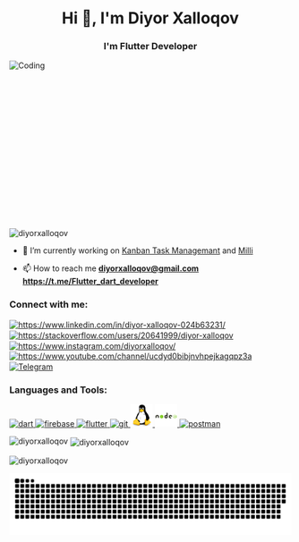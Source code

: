 <h1 align="center">Hi 👋, I'm Diyor Xalloqov</h1>
<h3 align="center">I'm Flutter Developer</h3>
<img align = "right" alt="Coding" width="600" height="300" src="https://user-images.githubusercontent.com/48603081/108998934-a0023200-76c7-11eb-90c6-0e2b75921335.gif">

<p align="left"> <img src="https://komarev.com/ghpvc/?username=diyorxalloqov&label=Profile%20views&color=0e75b6&style=flat" alt="diyorxalloqov" /> </p>


- 🔭 I’m currently working on [Kanban Task Managemant](https://github.com/diyorxalloqov/kanban_task_managemant) and [Milli](https://github.com/diyorxalloqov/milli)

- 📫 How to reach me **diyorxalloqov@gmail.com https://t.me/Flutter_dart_developer**

<h3 align="left">Connect with me:</h3>
<p align="left">
<a href="https://linkedin.com/in/https://www.linkedin.com/in/diyor-xalloqov-024b63231/" target="blank"><img align="center" src="https://raw.githubusercontent.com/rahuldkjain/github-profile-readme-generator/master/src/images/icons/Social/linked-in-alt.svg" alt="https://www.linkedin.com/in/diyor-xalloqov-024b63231/" height="30" width="40" /></a>
<a href="https://stackoverflow.com/users/https://stackoverflow.com/users/20641999/diyor-xalloqov" target="blank"><img align="center" src="https://raw.githubusercontent.com/rahuldkjain/github-profile-readme-generator/master/src/images/icons/Social/stack-overflow.svg" alt="https://stackoverflow.com/users/20641999/diyor-xalloqov" height="30" width="40" /></a>
<a href="https://instagram.com/https://www.instagram.com/diyorxalloqov/" target="blank"><img align="center" src="https://raw.githubusercontent.com/rahuldkjain/github-profile-readme-generator/master/src/images/icons/Social/instagram.svg" alt="https://www.instagram.com/diyorxalloqov/" height="30" width="40" /></a>
<a href="https://www.youtube.com/c/https://www.youtube.com/channel/ucdyd0bibjnvhpejkagqpz3a" target="blank"><img align="center" src="https://raw.githubusercontent.com/rahuldkjain/github-profile-readme-generator/master/src/images/icons/Social/youtube.svg" alt="https://www.youtube.com/channel/ucdyd0bibjnvhpejkagqpz3a" height="30" width="40" /></a> 
<a href="https://t.me/Flutter_dart_developer" target="_blank"><img align="center" src="[https://your-repo-url.com/your-icon.svg](https://user-images.githubusercontent.com/49933115/139837223-bf23d3a9-4638-4e17-994a-ac8678d5f517.png)" alt="Telegram" height="30" width="40" /></a>
</p>

<h3 align="left">Languages and Tools:</h3>
<p align="left"> <a href="https://dart.dev" target="_blank" rel="noreferrer"> <img src="https://www.vectorlogo.zone/logos/dartlang/dartlang-icon.svg" alt="dart" width="40" height="40"/> </a> <a href="https://firebase.google.com/" target="_blank" rel="noreferrer"> <img src="https://www.vectorlogo.zone/logos/firebase/firebase-icon.svg" alt="firebase" width="40" height="40"/> </a> <a href="https://flutter.dev" target="_blank" rel="noreferrer"> <img src="https://www.vectorlogo.zone/logos/flutterio/flutterio-icon.svg" alt="flutter" width="40" height="40"/> </a> <a href="https://git-scm.com/" target="_blank" rel="noreferrer"> <img src="https://www.vectorlogo.zone/logos/git-scm/git-scm-icon.svg" alt="git" width="40" height="40"/> </a> <a href="https://www.linux.org/" target="_blank" rel="noreferrer"> <img src="https://raw.githubusercontent.com/devicons/devicon/master/icons/linux/linux-original.svg" alt="linux" width="40" height="40"/> </a> <a href="https://nodejs.org" target="_blank" rel="noreferrer"> <img src="https://raw.githubusercontent.com/devicons/devicon/master/icons/nodejs/nodejs-original-wordmark.svg" alt="nodejs" width="40" height="40"/> </a> <a href="https://postman.com" target="_blank" rel="noreferrer"> <img src="https://www.vectorlogo.zone/logos/getpostman/getpostman-icon.svg" alt="postman" width="40" height="40"/> </a> </p>

<p><img align="left" src="https://github-readme-stats.vercel.app/api/top-langs?username=diyorxalloqov&show_icons=true&locale=en&layout=compact" alt="diyorxalloqov" /></p>

<p>&nbsp;<img align="center" src="https://github-readme-stats.vercel.app/api?username=diyorxalloqov&show_icons=true&locale=en" alt="diyorxalloqov" /></p>

<p><img align="center" src="https://github-readme-streak-stats.herokuapp.com/?user=diyorxalloqov&" alt="diyorxalloqov" /></p>

<div>
  <img src="https://github.com/omadli/omadli/raw/master/output/github-contribution-grid-snake.svg" alt="snake"></center>
</div>

<!--
asrayev/asrayev is a ✨ _special_ ✨ repository because its README.md (this file) appears on your GitHub profile.

Here are some ideas to get you started:

- 🔭 I’m currently working on ...
- 🌱 I’m currently learning ...
- 👯 I’m looking to collaborate on ...
- 🤔 I’m looking for help with ...
- 💬 Ask me about ...
- 📫 How to reach me: ...
- 😄 Pronouns: ...
- ⚡️ Fun fact: ...
-->
